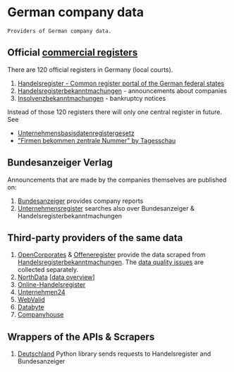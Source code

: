 # German company data

```
Providers of German company data.
```

## Official [commercial registers](https://en.wikipedia.org/wiki/German_Commercial_Register)
There are 120 official registers in Germany (local courts).
1. [Handelsregister - Common register portal of the German federal states](https://www.handelsregister.de/rp_web/welcome.do)
2. [Handelsregisterbekanntmachungen](https://www.handelsregisterbekanntmachungen.de) - announcements about companies
3. [Insolvenzbekanntmachungen](https://neu.insolvenzbekanntmachungen.de/ap/) - bankruptcy notices 

Instead of those 120 registers there will only one central register in future. See
* [Unternehmensbasisdatenregistergesetz](http://www.gesetze-im-internet.de/ubregg/__3.html)
* ["Firmen bekommen zentrale Nummer" by Tagesschau](https://www.tagesschau.de/wirtschaft/unternehmen/unternehmensregister-transparenz-bundestag-stammdaten-basisregister-101.html)

## Bundesanzeiger Verlag
Announcements that are made by the companies themselves are published on:
1. [Bundesanzeiger](https://www.bundesanzeiger.de) provides company reports
2. [Unternehmensregister](https://www.unternehmensregister.de) searches also over Bundesanzeiger & Handelsregisterbekanntmachungen

## Third-party providers of the same data

1. [OpenCorporates](https://opencorporates.com) & [Offeneregister](https://offeneregister.de) provide the data scraped from [Handelsregisterbekanntmachungen](https://www.handelsregisterbekanntmachungen.de). The [data quality issues](https://github.com/opencorporates/de_data_quality/issues) are collected separately.
2. [NorthData](https://www.northdata.de) [[data overview](https://www.northdata.de/_coverage)]
3. [Online-Handelsregister](https://www.online-handelsregister.de) 
4. [Unternehmen24](https://www.unternehmen24.info)
5. [WebValid](https://www.webvalid.de)
6. [Databyte](https://www.databyte.de)
7. [Companyhouse](https://www.companyhouse.de)

## Wrappers of the APIs & Scrapers

1. [Deutschland](https://github.com/bundesAPI/deutschland) Python library sends requests to Handelsregister and Bundesanzeiger
